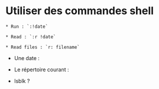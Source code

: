 


# Utiliser des commandes shell

    * Run : `:!date`

    * Read : `:r !date`

    * Read files : `r: filename`








- Une date :

- Le répertoire courant :

- lsblk ? 

